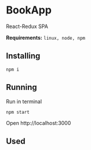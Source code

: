 # BookApp
React-Redux SPA

**Requirements:** `linux, node, npm`

## Installing
```
npm i
```

## Running

Run in terminal
```
npm start
```

Open http://localhost:3000

## Used 
